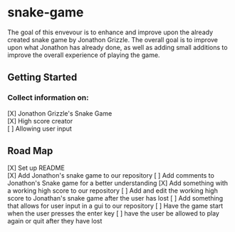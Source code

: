 # snake-game
The goal of this envevour is to enhance and improve upon the already created snake game by Jonathon Grizzle. The overall goal is to
improve upon what Jonathon has already done, as well as adding small additions to improve the overall experience of playing the game.

## Getting Started

### Collect information on:

[X] Jonathon Grizzle's Snake Game  
[X] High score creator  
[ ] Allowing user input  

## Road Map

[X] Set up README  
[X] Add Jonathon's snake game to our repository 
[ ] Add comments to Jonathon's Snake game for a better understanding
[X] Add something with a working high score to our repository
  [ ] Add and edit the working high score to Jonathan's snake game after the user has lost
[ ] Add something that allows for user input in a gui to our repository 
  [ ] Have the game start when the user presses the enter key
  [ ] have the user be allowed to play again or quit after they have lost
